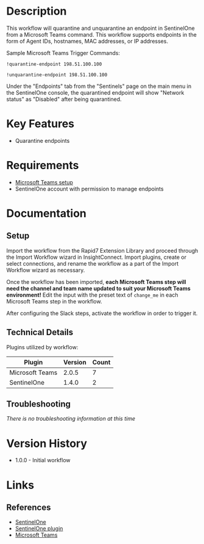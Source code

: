 # Description

This workflow will quarantine and unquarantine an endpoint in SentinelOne from a Microsoft Teams command. This workflow supports endpoints in the form of Agent IDs, hostnames, MAC addresses, or IP addresses.

Sample Microsoft Teams Trigger Commands:

`!quarantine-endpoint 198.51.100.100`

`!unquarantine-endpoint 198.51.100.100`

Under the "Endpoints" tab from the "Sentinels" page on the main menu in the SentinelOne console, the quarantined endpoint will show "Network status" as "Disabled" after being quarantined.

# Key Features

* Quarantine endpoints

# Requirements

* [Microsoft Teams setup](https://insightconnect.help.rapid7.com/docs/microsoft-teams)
* SentinelOne account with permission to manage endpoints

# Documentation

## Setup

Import the workflow from the Rapid7 Extension Library and proceed through the Import Workflow wizard in InsightConnect. Import plugins, create or select connections, and rename the workflow as a part of the Import Workflow wizard as necessary.

Once the workflow has been imported, **each Microsoft Teams step will need the channel and team name updated to suit your Microsoft Teams environment!** Edit the input with the preset text of `change_me` in each Microsoft Teams step in the workflow.

After configuring the Slack steps, activate the workflow in order to trigger it.
 
## Technical Details

Plugins utilized by workflow:

|Plugin|Version|Count|
|----|----|--------|
|Microsoft Teams|2.0.5|7|
|SentinelOne|1.4.0|2|

## Troubleshooting

_There is no troubleshooting information at this time_

# Version History

* 1.0.0 - Initial workflow

# Links

## References

* [SentinelOne](https://www.sentinelone.com/)
* [SentinelOne plugin](https://extensions.rapid7.com/extension/sentinelone)
* [Microsoft Teams](https://teams.microsoft.com)
